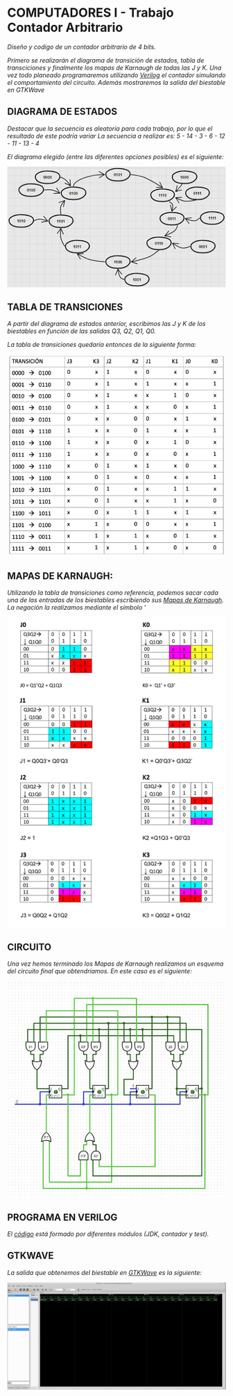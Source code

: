 # COMPUTADORES I - Trabajo Contador Arbitrario

_Diseño y codigo de un contador arbitrario de 4 bits._

_Primero se realizarán el diagrama de transición de estados, tabla de transciciones y
finalmente los mapas de Karnaugh de todas las J y K. Una vez todo planeado programaremos
utilizando [Verilog](https://en.wikipedia.org/wiki/Verilog) el contador simulando el comportamiento del circuito. 
Además mostraremos la salida del biestable en GTKWave_


## DIAGRAMA DE ESTADOS
_Destacar que la secuencia es aleatoria para cada trabajo, por lo que el resultado
de este podría variar_
_La secuencia a realizar es: 5 - 14 - 3 - 6 - 12 - 11 - 13 - 4_

_El diagrama elegido (entre las diferentes opciones posibles) es el siguiente:_

<p align="center">
  <img src="https://github.com/Andresblz/Computadores-I-USAL/blob/main/TRABAJO%20-%20Contador%20Arbitrario/Diagramas%20y%20mapas/Diagrama%20de%20Transicio%CC%81n.png">
</p>


## TABLA DE TRANSICIONES
_A partir del diagrama de estados anterior, escribimos las J y K de los biestables
en función de las salidas Q3, Q2, Q1, Q0._

_La tabla de transiciones quedaría entonces de la siguiente forma:_

<p align="center">
  <img src="https://github.com/Andresblz/Computadores-I-USAL/blob/main/TRABAJO%20-%20Contador%20Arbitrario/Diagramas%20y%20mapas/Tabla%20de%20transiciones.png">
</p>


## MAPAS DE KARNAUGH:
_Utilizando la tabla de transiciones como referencia, podemos sacar cada una de las
entradas de los biestables escribiendo sus [Mapas de Karnaugh](https://es.wikipedia.org/wiki/Mapa_de_Karnaugh). La negación la
realizamos mediante el símbolo '_

<p align="center">
  <img src="https://github.com/Andresblz/Computadores-I-USAL/blob/main/TRABAJO%20-%20Contador%20Arbitrario/Diagramas%20y%20mapas/Karnaugh.png">
</p>


## CIRCUITO
_Una vez hemos terminado los Mapas de Karnaugh realizamos un esquema del circuito
final que obtendríamos._ 
_En este caso es el siguiente:_

<p align="center">
  <img src="https://github.com/Andresblz/Computadores-I-USAL/blob/main/TRABAJO%20-%20Contador%20Arbitrario/Circuito/Circuito.png">
</p>


## PROGRAMA EN VERILOG
_El [código](https://github.com/Andresblz/Computadores-I-USAL/blob/main/TRABAJO%20-%20Contador%20Arbitrario/Codigo/Biestable.v) está formado por diferentes módulos (JDK, contador y test)._


## GTKWAVE
_La salida que obtenemos del biestable en [GTKWave](http://gtkwave.sourceforge.net/) es la siguiente:_

<p align="center">
  <img src="https://github.com/Andresblz/Computadores-I-USAL/blob/main/TRABAJO%20-%20Contador%20Arbitrario/Cronograma/GTKWave.jpg">
</p>
